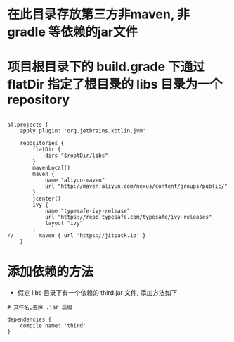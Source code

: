 # 在此目录存放第三方非maven, 非 gradle 等依赖的jar文件

# 项目根目录下的 build.grade 下通过 flatDir 指定了根目录的 libs 目录为一个 repository
```

allprojects {
    apply plugin: 'org.jetbrains.kotlin.jvm'

    repositories {
        flatDir {
            dirs "$rootDir/libs"
        }
        mavenLocal()
        maven {
            name "aliyun-maven"
            url "http://maven.aliyun.com/nexus/content/groups/public/"
        }
        jcenter()
        ivy {
            name "typesafe-ivy-release"
            url "https://repo.typesafe.com/typesafe/ivy-releases"
            layout "ivy"
        }
//        maven { url 'https://jitpack.io' }
    }

```

# 添加依赖的方法
* 假定 libs 目录下有一个依赖的 third.jar 文件, 添加方法如下
```
# 文件名,去掉 .jar 后缀

dependencies {
    compile name: 'third'
}

```